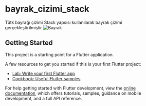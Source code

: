 # bayrak_cizimi_stack

Tütk bayrağı çizimi
Stack yapsısı kullanılarak bayrak çizimi gerçekleştirilmiştir ![Bayrak](https://github.com/user-attachments/assets/c7d625a6-c5d1-42e1-83ae-14bb7265904b)


## Getting Started

This project is a starting point for a Flutter application.

A few resources to get you started if this is your first Flutter project:

- [Lab: Write your first Flutter app](https://docs.flutter.dev/get-started/codelab)
- [Cookbook: Useful Flutter samples](https://docs.flutter.dev/cookbook)

For help getting started with Flutter development, view the
[online documentation](https://docs.flutter.dev/), which offers tutorials,
samples, guidance on mobile development, and a full API reference.
